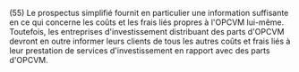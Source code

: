 (55) Le prospectus simplifié fournit en particulier une information suffisante en ce qui concerne les coûts et les frais liés propres à l'OPCVM lui-même. Toutefois, les entreprises d'investissement distribuant des parts d'OPCVM devront en outre informer leurs clients de tous les autres coûts et frais liés à leur prestation de services d'investissement en rapport avec des parts d'OPCVM.
